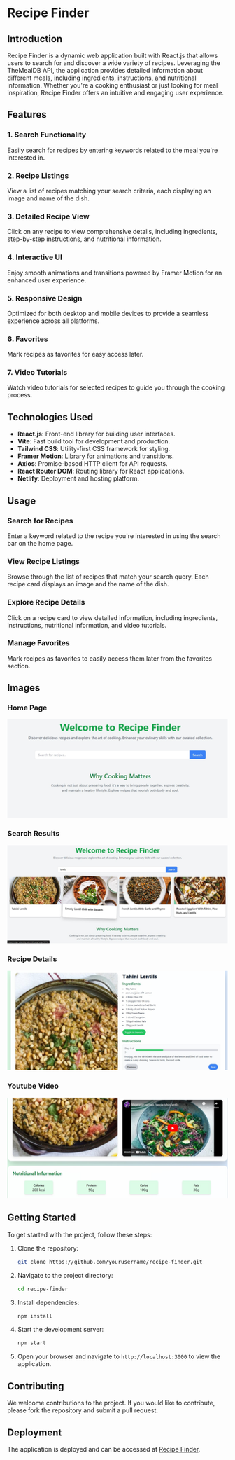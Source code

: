 # Recipe Finder

## Introduction
Recipe Finder is a dynamic web application built with React.js that allows users to search for and discover a wide variety of recipes. Leveraging the TheMealDB API, the application provides detailed information about different meals, including ingredients, instructions, and nutritional information. Whether you're a cooking enthusiast or just looking for meal inspiration, Recipe Finder offers an intuitive and engaging user experience.

## Features

### 1. Search Functionality
Easily search for recipes by entering keywords related to the meal you're interested in.

### 2. Recipe Listings
View a list of recipes matching your search criteria, each displaying an image and name of the dish.

### 3. Detailed Recipe View
Click on any recipe to view comprehensive details, including ingredients, step-by-step instructions, and nutritional information.

### 4. Interactive UI
Enjoy smooth animations and transitions powered by Framer Motion for an enhanced user experience.

### 5. Responsive Design
Optimized for both desktop and mobile devices to provide a seamless experience across all platforms.

### 6. Favorites
Mark recipes as favorites for easy access later.

### 7. Video Tutorials
Watch video tutorials for selected recipes to guide you through the cooking process.

## Technologies Used

- **React.js**: Front-end library for building user interfaces.
- **Vite**: Fast build tool for development and production.
- **Tailwind CSS**: Utility-first CSS framework for styling.
- **Framer Motion**: Library for animations and transitions.
- **Axios**: Promise-based HTTP client for API requests.
- **React Router DOM**: Routing library for React applications.
- **Netlify**: Deployment and hosting platform.

## Usage

### Search for Recipes
Enter a keyword related to the recipe you're interested in using the search bar on the home page.

### View Recipe Listings
Browse through the list of recipes that match your search query. Each recipe card displays an image and the name of the dish.

### Explore Recipe Details
Click on a recipe card to view detailed information, including ingredients, instructions, nutritional information, and video tutorials.

### Manage Favorites
Mark recipes as favorites to easily access them later from the favorites section.

## Images

### Home Page
![Home Page](./public/Home-Page.jpg)

### Search Results
![Search Results](./public/Search-Results.jpg)

### Recipe Details
![Recipe Details](./public/Recipe-With-Step-By-Step-Guidence.jpg)

### Youtube Video
![Recipe With Youtube Video](./public/Recipe-With-Yt-and-Nutrients.jpg)

## Getting Started

To get started with the project, follow these steps:

1. Clone the repository:
    ```bash
    git clone https://github.com/yourusername/recipe-finder.git
    ```

2. Navigate to the project directory:
    ```bash
    cd recipe-finder
    ```

3. Install dependencies:
    ```bash
    npm install
    ```

4. Start the development server:
    ```bash
    npm start
    ```

5. Open your browser and navigate to `http://localhost:3000` to view the application.

## Contributing

We welcome contributions to the project. If you would like to contribute, please fork the repository and submit a pull request.

## Deployment

The application is deployed and can be accessed at [Recipe Finder](https://recipe-wizard-by-ash.netlify.app/).
